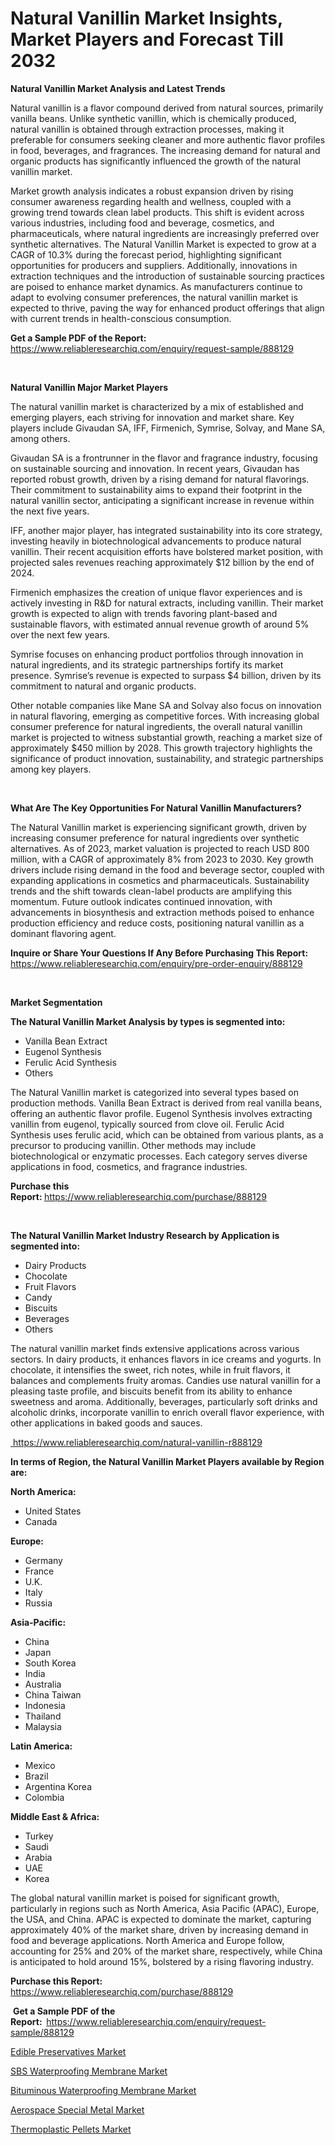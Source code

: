 <p><h1>Natural Vanillin Market Insights, Market Players and Forecast Till 2032</h1></p><p><strong>Natural Vanillin Market Analysis and Latest Trends</strong></p>
<p><p>Natural vanillin is a flavor compound derived from natural sources, primarily vanilla beans. Unlike synthetic vanillin, which is chemically produced, natural vanillin is obtained through extraction processes, making it preferable for consumers seeking cleaner and more authentic flavor profiles in food, beverages, and fragrances. The increasing demand for natural and organic products has significantly influenced the growth of the natural vanillin market.</p><p>Market growth analysis indicates a robust expansion driven by rising consumer awareness regarding health and wellness, coupled with a growing trend towards clean label products. This shift is evident across various industries, including food and beverage, cosmetics, and pharmaceuticals, where natural ingredients are increasingly preferred over synthetic alternatives. The Natural Vanillin Market is expected to grow at a CAGR of 10.3% during the forecast period, highlighting significant opportunities for producers and suppliers. Additionally, innovations in extraction techniques and the introduction of sustainable sourcing practices are poised to enhance market dynamics. As manufacturers continue to adapt to evolving consumer preferences, the natural vanillin market is expected to thrive, paving the way for enhanced product offerings that align with current trends in health-conscious consumption.</p></p>
<p><strong>Get a Sample PDF of the Report:&nbsp;</strong> <a href="https://www.reliableresearchiq.com/enquiry/request-sample/888129?utm_campaign=99&utm_medium=2&utm_source=Github&utm_content=ia&utm_term=01042025&utm_id=natural-vanillin">https://www.reliableresearchiq.com/enquiry/request-sample/888129</a></p>
<p>&nbsp;</p>
<p><strong>Natural Vanillin Major Market Players</strong></p>
<p><p>The natural vanillin market is characterized by a mix of established and emerging players, each striving for innovation and market share. Key players include Givaudan SA, IFF, Firmenich, Symrise, Solvay, and Mane SA, among others. </p><p>Givaudan SA is a frontrunner in the flavor and fragrance industry, focusing on sustainable sourcing and innovation. In recent years, Givaudan has reported robust growth, driven by a rising demand for natural flavorings. Their commitment to sustainability aims to expand their footprint in the natural vanillin sector, anticipating a significant increase in revenue within the next five years.</p><p>IFF, another major player, has integrated sustainability into its core strategy, investing heavily in biotechnological advancements to produce natural vanillin. Their recent acquisition efforts have bolstered market position, with projected sales revenues reaching approximately $12 billion by the end of 2024.</p><p>Firmenich emphasizes the creation of unique flavor experiences and is actively investing in R&D for natural extracts, including vanillin. Their market growth is expected to align with trends favoring plant-based and sustainable flavors, with estimated annual revenue growth of around 5% over the next few years.</p><p>Symrise focuses on enhancing product portfolios through innovation in natural ingredients, and its strategic partnerships fortify its market presence. Symrise’s revenue is expected to surpass $4 billion, driven by its commitment to natural and organic products.</p><p>Other notable companies like Mane SA and Solvay also focus on innovation in natural flavoring, emerging as competitive forces. With increasing global consumer preference for natural ingredients, the overall natural vanillin market is projected to witness substantial growth, reaching a market size of approximately $450 million by 2028. This growth trajectory highlights the significance of product innovation, sustainability, and strategic partnerships among key players.</p></p>
<p>&nbsp;</p>
<p><strong>What Are The Key Opportunities For Natural Vanillin Manufacturers?</strong></p>
<p><p>The Natural Vanillin market is experiencing significant growth, driven by increasing consumer preference for natural ingredients over synthetic alternatives. As of 2023, market valuation is projected to reach USD 800 million, with a CAGR of approximately 8% from 2023 to 2030. Key growth drivers include rising demand in the food and beverage sector, coupled with expanding applications in cosmetics and pharmaceuticals. Sustainability trends and the shift towards clean-label products are amplifying this momentum. Future outlook indicates continued innovation, with advancements in biosynthesis and extraction methods poised to enhance production efficiency and reduce costs, positioning natural vanillin as a dominant flavoring agent.</p></p>
<p><strong>Inquire or Share Your Questions If Any Before Purchasing This Report:</strong> <a href="https://www.reliableresearchiq.com/enquiry/pre-order-enquiry/888129?utm_campaign=99&utm_medium=2&utm_source=Github&utm_content=ia&utm_term=01042025&utm_id=natural-vanillin">https://www.reliableresearchiq.com/enquiry/pre-order-enquiry/888129</a></p>
<p>&nbsp;</p>
<p><strong>Market Segmentation</strong></p>
<p><strong>The Natural Vanillin Market Analysis by types is segmented into:</strong></p>
<p><ul><li>Vanilla Bean Extract</li><li>Eugenol Synthesis</li><li>Ferulic Acid Synthesis</li><li>Others</li></ul></p>
<p><p>The Natural Vanillin market is categorized into several types based on production methods. Vanilla Bean Extract is derived from real vanilla beans, offering an authentic flavor profile. Eugenol Synthesis involves extracting vanillin from eugenol, typically sourced from clove oil. Ferulic Acid Synthesis uses ferulic acid, which can be obtained from various plants, as a precursor to producing vanillin. Other methods may include biotechnological or enzymatic processes. Each category serves diverse applications in food, cosmetics, and fragrance industries.</p></p>
<p><strong>Purchase this Report:&nbsp;</strong><a href="https://www.reliableresearchiq.com/purchase/888129?utm_campaign=99&utm_medium=2&utm_source=Github&utm_content=ia&utm_term=01042025&utm_id=natural-vanillin">https://www.reliableresearchiq.com/purchase/888129</a></p>
<p>&nbsp;</p>
<p><strong>The Natural Vanillin Market Industry Research by Application is segmented into:</strong></p>
<p><ul><li>Dairy Products</li><li>Chocolate</li><li>Fruit Flavors</li><li>Candy</li><li>Biscuits</li><li>Beverages</li><li>Others</li></ul></p>
<p><p>The natural vanillin market finds extensive applications across various sectors. In dairy products, it enhances flavors in ice creams and yogurts. In chocolate, it intensifies the sweet, rich notes, while in fruit flavors, it balances and complements fruity aromas. Candies use natural vanillin for a pleasing taste profile, and biscuits benefit from its ability to enhance sweetness and aroma. Additionally, beverages, particularly soft drinks and alcoholic drinks, incorporate vanillin to enrich overall flavor experience, with other applications in baked goods and sauces.</p></p>
<p><a href="https://www.reliableresearchiq.com/natural-vanillin-r888129?utm_campaign=99&utm_medium=2&utm_source=Github&utm_content=ia&utm_term=01042025&utm_id=natural-vanillin">&nbsp;https://www.reliableresearchiq.com/natural-vanillin-r888129</a></p>
<p><strong>In terms of Region, the Natural Vanillin Market Players available by Region are:</strong></p>
<p>
    <p> <strong> North America: </strong>
        <ul>
            <li>United States</li>
            <li>Canada</li>
        </ul>
        </p> 
    <p> <strong> Europe: </strong>
        <ul>
            <li>Germany</li>
            <li>France</li>
            <li>U.K.</li>
            <li>Italy</li>
            <li>Russia</li>
        </ul>
        </p> 
    <p> <strong> Asia-Pacific: </strong>
        <ul>
            <li>China</li>
            <li>Japan</li>
            <li>South Korea</li>
            <li>India</li>
            <li>Australia</li>
            <li>China Taiwan</li>
            <li>Indonesia</li>
            <li>Thailand</li>
            <li>Malaysia</li>
        </ul>
        </p> 
    <p> <strong> Latin America: </strong>
        <ul>
            <li>Mexico</li>
            <li>Brazil</li>
            <li>Argentina Korea</li>
            <li>Colombia</li>
        </ul>
        </p> 
    <p> <strong> Middle East & Africa: </strong>
        <ul>
            <li>Turkey</li>
            <li>Saudi</li>
            <li>Arabia</li>
            <li>UAE</li>
            <li>Korea</li>
        </ul>
    </p>
    </p>
<p><p>The global natural vanillin market is poised for significant growth, particularly in regions such as North America, Asia Pacific (APAC), Europe, the USA, and China. APAC is expected to dominate the market, capturing approximately 40% of the market share, driven by increasing demand in food and beverage applications. North America and Europe follow, accounting for 25% and 20% of the market share, respectively, while China is anticipated to hold around 15%, bolstered by a rising flavoring industry.</p></p>
<p><strong>Purchase this Report: </strong><a href="https://www.reliableresearchiq.com/purchase/888129?utm_campaign=99&utm_medium=2&utm_source=Github&utm_content=ia&utm_term=01042025&utm_id=natural-vanillin">https://www.reliableresearchiq.com/purchase/888129</a></p>
<p>&nbsp;<strong>Get a Sample PDF of the Report:&nbsp;&nbsp;</strong><a href="https://www.reliableresearchiq.com/enquiry/request-sample/888129?utm_campaign=99&utm_medium=2&utm_source=Github&utm_content=ia&utm_term=01042025&utm_id=natural-vanillin">https://www.reliableresearchiq.com/enquiry/request-sample/888129</a></p>
<p><strong></strong></p>
<p><p><a href="https://github.com/eimutelufta/Market-Research-Report-List-1/blob/main/edible-preservatives-market.md?utm_campaign=99&utm_medium=2&utm_source=Github&utm_content=ia&utm_term=01042025&utm_id=natural-vanillin">Edible Preservatives Market</a></p><p><a href="https://github.com/bartzthateis/Market-Research-Report-List-1/blob/main/sbs-waterproofing-membrane-market.md?utm_campaign=99&utm_medium=2&utm_source=Github&utm_content=ia&utm_term=01042025&utm_id=natural-vanillin">SBS Waterproofing Membrane Market</a></p><p><a href="https://github.com/vespigeakexc/Market-Research-Report-List-1/blob/main/bituminous-waterproofing-membrane-market.md?utm_campaign=99&utm_medium=2&utm_source=Github&utm_content=ia&utm_term=01042025&utm_id=natural-vanillin">Bituminous Waterproofing Membrane Market</a></p><p><a href="https://github.com/afghatakito29/Market-Research-Report-List-1/blob/main/aerospace-special-metal-market.md?utm_campaign=99&utm_medium=2&utm_source=Github&utm_content=ia&utm_term=01042025&utm_id=natural-vanillin">Aerospace Special Metal Market</a></p><p><a href="https://github.com/moorsdorak31/Market-Research-Report-List-1/blob/main/thermoplastic-pellets-market.md?utm_campaign=99&utm_medium=2&utm_source=Github&utm_content=ia&utm_term=01042025&utm_id=natural-vanillin">Thermoplastic Pellets Market</a></p></p>